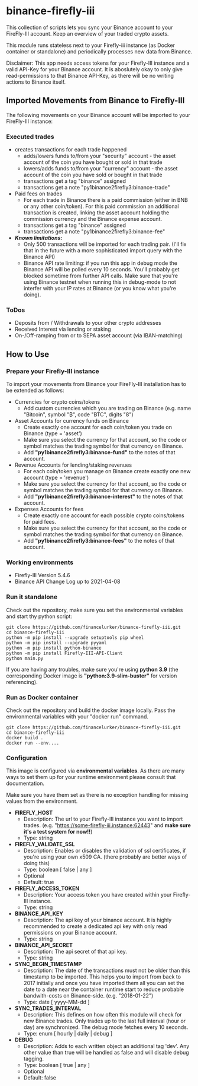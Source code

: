 # binance-firefly-iii

This collection of scripts lets you sync your Binance account to your FireFly-III account. Keep an overview of your traded crypto assets.

This module runs stateless next to your Firefly-iii instance (as Docker container or standalone) and periodically processes new data from Binance.

Disclaimer:
This app needs access tokens for your Firefly-III instance and a valid API-Key for your Binance account. It is aboslutely okay to only give read-permissions to that Binance API-Key, as there will be no writing actions to Binance itself.

## Imported Movements from Binance to Firefly-III

The following movements on your Binance account will be imported to your FireFly-III instance:

### Executed trades
- creates transactions for each trade happened
  - adds/lowers funds to/from your "security" account - the asset account of the coin you have bought or sold in that trade
  - lowers/adds funds to/from your "currency" account - the asset account of the coin you have sold or bought in that trade
  - transactions get a tag "binance" assigned
  - transactions get a note "py1binance2firefly3:binance-trade"
- Paid fees on trades
  - For each trade in Binance there is a paid commission (either in BNB or any other coin/token). For this paid commission an additional transaction is created, linking the asset account holding the commission currency and the Binance expense account.
  - transactions get a tag "binance" assigned
  - transactions get a note "py1binance2firefly3:binance-fee"
- _**Known limitations:**_
  - Only 500 transactions will be imported for each trading pair. (I'll fix that in the future with a more sophisticated import query with the Binance API)
  - Binance API rate limiting: if you run this app in debug mode the Binance API will be polled every 10 seconds. You'll probably get blocked sometime from further API calls. Make sure that you're using Binance testnet when running this in debug-mode to not interfer with your IP rates at Binance (or you know what you're doing).

### ToDos

- Deposits from / Withdrawals to your other crypto addresses
- Received Interest vía lending or staking
- On-/Off-ramping from or to SEPA asset account (via IBAN-matching)

## How to Use

### Prepare your Firefly-III instance

To import your movements from Binance your FireFly-III installation has to be extended as follows:

- Currencies for crypto coins/tokens
  - Add custom currencies which you are trading on Binance (e.g. name "Bitcoin", symbol "₿", code "BTC", digits "8")
- Asset Accounts for currency funds on Binance
  - Create exactly one account for each coin/token you trade on Binance (type = 'asset')
  - Make sure you select the currency for that account, so the code or symbol matches the trading symbol for that currency on Binance.
  - Add **"py1binance2firefly3:binance-fund"** to the notes of that account.
- Revenue Accounts for lending/staking revenues
  - For each coin/token you manage on Binance create exactly one new account (type = 'revenue')
  - Make sure you select the currency for that account, so the code or symbol matches the trading symbol for that currency on Binance.
  - Add **"py1binance2firefly3:binance-interest"** to the notes of that account.
- Expenses Accounts for fees
  - Create exactly one account for each possible crypto coins/tokens for paid fees.
  - Make sure you select the currency for that account, so the code or symbol matches the trading symbol for that currency on Binance.
  - Add **"py1binance2firefly3:binance-fees"** to the notes of that account.

### Working environments

- Firefly-III Version 5.4.6
- Binance API Change Log up to 2021-04-08

### Run it standalone

Check out the repository, make sure you set the environmental variables and start thy python script:

```
git clone https://github.com/financelurker/binance-firefly-iii.git
cd binance-firefly-iii
python -m pip install --upgrade setuptools pip wheel
python -m pip install --upgrade pyyaml
python -m pip install python-binance
python -m pip install Firefly-III-API-Client
python main.py
```

If you are having any troubles, make sure you're using **python 3.9** (the corresponding Docker image is **"python:3.9-slim-buster"** for version referencing).

### Run as Docker container

Check out the repository and build the docker image locally. Pass the environmental variables with your "docker run" command.

```
git clone https://github.com/financelurker/binance-firefly-iii.git
cd binance-firefly-iii
docker build .
docker run --env....
```

### Configuration

This image is configured via **environmental variables**. As there are many ways to set them up for your runtime environment please consult that documentation.

Make sure you have them set as there is no exception handling for missing values from the environment.
- **FIREFLY_HOST**
  - Description: The url to your Firefly-III instance you want to import trades. (e.g. "https://some-firefly-iii.instance:62443" and **make sure it's a test system for now!!**)
  - Type: string
- **FIREFLY_VALIDATE_SSL**
  - Description: Enables or disables the validation of ssl certificates, if you're using your own x509 CA.
    (there probably are better ways of doing this)
  - Type: boolean [ false | any ]
  - Optional
  - Default: true
- **FIREFLY_ACCESS_TOKEN**
  - Description: Your access token you have created within your Firefly-III instance.
  - Type: string
- **BINANCE_API_KEY**
  - Description: The api key of your binance account. It is highly recommended to create a dedicated api key with only read permissions on your Binance account.
  - Type: string
- **BINANCE_API_SECRET**
  - Description: The api secret of that api key.
  - Type: string
- **SYNC_BEGIN_TIMESTAMP**
  - Description: The date of the transactions must not be older than this timestamp to be imported. This helps you to import from back to 2017 initially and once you have imported them all you can set the date to a date near the container runtime start to reduce probable bandwith-costs on Binance-side. (e.g. "2018-01-22")
  - Type: date [ yyyy-MM-dd ]
- **SYNC_TRADES_INTERVAL**
  - Description: This defines on how often this module will check for new Binance trades.
    Only trades up to the last full interval (hour or day) are synchronized.
    The debug mode fetches every 10 seconds.
  - Type: enum [ hourly | daily | debug ]
- **DEBUG**
  - Description: Adds to each written object an additional tag 'dev'. Any other value than true will be handled as false and will disable debug tagging.
  - Type: boolean [ true | any ]
  - Optional
  - Default: false
